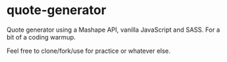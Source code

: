 # quote-generator
Quote generator using a Mashape API, vanilla JavaScript and SASS. For a bit of a coding warmup.

Feel free to clone/fork/use for practice or whatever else.
